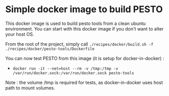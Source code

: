 # Simple docker image to build PESTO

This docker image is used to build pesto tools from a clean ubuntu environment. You can start with this docker image if you don't want to alter your host OS.

From the root of the project, simply call `./recipes/docker/build.sh -f ./recipes/docker/pesto-tools/Dockerfile`

You can now test PESTO from this image (it is setup for docker-in-docker) : 

* `docker run -it --net=host --rm -v /tmp:/tmp -v /var/run/docker.sock:/var/run/docker.sock pesto-tools`

Note : the volume /tmp is required for tests, as docker-in-docker uses host path to mount volumes.
